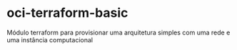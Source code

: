 # oci-terraform-basic
Módulo terraform para provisionar uma arquitetura simples com uma rede e uma instância computacional
